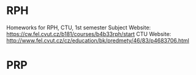 # RPH

Homeworks for RPH, CTU, 1st semester
Subject Website: https://cw.fel.cvut.cz/b181/courses/b4b33rph/start
CTU Website: http://www.fel.cvut.cz/cz/education/bk/predmety/46/83/p4683706.html
# PRP
